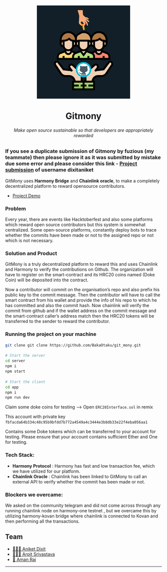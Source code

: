 <p align="center"><img src="/app/public/logo.png" align="center" width="300"></p>
<h1 align="center">Gitmony</h1>
<h6 align="center">Make open source sustainable so that developers are appropriately rewarded</h6>

### If you see a duplicate submission of Gitmony by fuzious (my teammate) then please ignore it as it was submitted by mistake due some error and please consider this link - [Project submission](https://gitcoin.co/hackathon/hack-the-horizon/projects/4190/gitmony) of username dixitaniket



GitMony uses **Harmony Bridge** and **Chainlink oracle**, to make a completely decentralized platform to reward opensource contributors.

- [Project Demo](https://www.youtube.com/watch?v=M7-3AImM8mI)

### Problem

Every year, there are events like Hacktoberfest and also some platforms which reward open source contributors but this system is somewhat centralized.
Some open-source platforms, constantly deploy bots to trace whether the commits have been made or not to the assigned repo or not which is not necessary.

### Solution and Product

GitMony is a truly decentralized platform to reward this and uses Chainlink and Harmony to verify the contributions on Github. The organization will have to register on the smart-contract and its HRC20 coins named (Doke Coin) will be deposited into the contract.

Now a contributor will commit on the organisation’s repo and also prefix his public key to the commit message. Then the contributor will have to call the smart contract from his wallet and provide the info of his repo to which he has committed and also the commit hash.
Now chainlink will verify the commit from github and if the wallet address on the commit message and the smart-contract caller’s address match then the HRC20 tokens will be transferred to the sender to reward the contributor.

### Running the project on your machine

```bash
git clone git clone https://github.com/BakaOtaku/git_mony.git

# Start the server
cd server
npm i
npm start

# Start the client
cd app
npm i
npm run dev
```

Claim some doke coins for testing -->
Open `ERC20Interface.sol` in remix

This account with private key `fbfacda64b334c48c95b9bfdd7b772a4549a4c3444e3b8db33e22f4eba056aa1`

Contains some Doke tokens which can be transferred to your account for testing.
Please ensure that your account contains sufficient Ether and One for testing.

### Tech Stack:

- **Harmony Protocol** : Harmony has fast and low transaction fee, which we have utilized for our platform.
- **Chainlink Oracle** : Chainlink has been linked to GitMony to call an external API to verify whether the commit has been made or not.

### Blockers we overcame:

We asked on the community telegram and did not come across through any running chainlink node on harmony-one testnet , but we overcame this by utilizing harmony-kovan bridge where chainlink is connected to Kovan and then performing all the transactions.

## Team

- [ 👨🏻‍💻 Aniket Dixit](https://github.com/dixitaniket)
- [ 👨🏻‍🎓 Arpit Srivastava](https://github.com/fuzious)
- [ 🌊 Aman Raj](https://github.com/AmanRaj1608)

---
